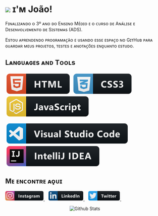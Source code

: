 <div>

# <img src="https://emojis.slackmojis.com/emojis/images/1531849430/4246/blob-sunglasses.gif?1531849430" width="30"/> ɪ'ᴍ João!  
</div>

Fɪɴᴀʟɪᴢᴀɴᴅᴏ ᴏ 3º ᴀɴᴏ ᴅᴏ Eɴsɪɴᴏ Mᴇ́ᴅɪᴏ ᴇ ᴏ ᴄᴜʀsᴏ ᴅᴇ Aɴᴀ́ʟɪsᴇ ᴇ Dᴇsᴇɴᴠᴏʟᴠɪᴍᴇɴᴛᴏ ᴅᴇ Sɪsᴛᴇᴍᴀs (ADS).

Esᴛᴏᴜ ᴀᴘʀᴇɴᴅᴇɴᴅᴏ ᴘʀᴏɢʀᴀᴍᴀᴄ̧ᴀ̃ᴏ ᴇ ᴜsᴀɴᴅᴏ ᴇssᴇ ᴇsᴘᴀᴄ̧ᴏ ɴᴏ GɪᴛHᴜʙ ᴘᴀʀᴀ ɢᴜᴀʀᴅᴀʀ ᴍᴇᴜs ᴘʀᴏᴊᴇᴛᴏs, ᴛᴇsᴛᴇs ᴇ ᴀɴᴏᴛᴀᴄ̧ᴏ̃ᴇs ᴇɴǫᴜᴀɴᴛᴏ ᴇsᴛᴜᴅᴏ.


<h2>Lᴀɴɢᴜᴀɢᴇs ᴀɴᴅ Tᴏᴏʟs</h2> 
<p>
  <img src="https://raw.githubusercontent.com/8bithemant/8bithemant/master/svg/dev/languages/html.svg" alt="html" style="vertical-align:top; margin:4px">
  <img src="https://raw.githubusercontent.com/MikeCodesDotNET/ColoredBadges/master/svg/dev/languages/css3.svg" alt="css" style="vertical-align:top; margin:4px">
  <img src="https://raw.githubusercontent.com/8bithemant/8bithemant/master/svg/dev/languages/js.svg" alt="js" style="vertical-align:top; margin:4px">
  
  <div>
  <img src="https://raw.githubusercontent.com/MikeCodesDotNET/ColoredBadges/master/svg/dev/tools/visualstudio_code.svg" alt="vscode" style="vertical-align:top; margin:4px">
  <img src="https://raw.githubusercontent.com/MikeCodesDotNET/ColoredBadges/master/svg/dev/tools/jetbrains_intellij.svg" alt="intellij" style="vertical-align:top; margin:4px">
  </div>
</p>

<h2>Mᴇ ᴇɴᴄᴏɴᴛʀᴇ ᴀǫᴜɪ</h2> 
<p>

<div>
  <a href="https://www.instagram.com/joaoomoura0/">
    <img height="30" src="https://raw.githubusercontent.com/MikeCodesDotNET/ColoredBadges/master/svg/social/instagram.svg">
  </a>&nbsp;&nbsp;
  <a href="https://www.linkedin.com/in/jo%C3%A3o-victor-moura/">
    <img height="30" src="https://raw.githubusercontent.com/MikeCodesDotNET/ColoredBadges/master/svg/social/linkedin.svg">
  </a>&nbsp;&nbsp;
  <a href="https://x.com/joaoomoura0">
    <img height="30" src="https://raw.githubusercontent.com/MikeCodesDotNET/ColoredBadges/master/svg/social/twitter.svg">
  </a>&nbsp;&nbsp;
</p>

</div>

<p align="center">
  <img src="https://raw.githubusercontent.com/mayhemantt/mayhemantt/Update/svg/Bottom.svg" alt="Github Stats" />
</p>



